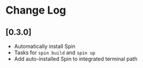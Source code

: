 # Change Log

## [0.3.0]

- Automatically install Spin
- Tasks for `spin build` and `spin up`
- Add auto-installed Spin to integrated terminal path
